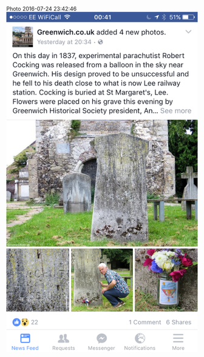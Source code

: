 <!--
title: Photo 2016-07-24 23:42:46
date: Mon Jul 25 2016 00:42:46 GMT+0100 (British Summer Time)
tags: idiom,cocking,comes
-->
Photo 2016-07-24 23:42:46
![](147917309907-0.png)
